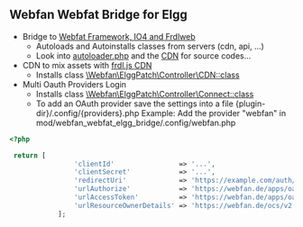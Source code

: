 Webfan Webfat Bridge for Elgg
------------------------------
* Bridge to [Webfat Framework, IO4 and Frdlweb](https://github.com/frdlweb/webfat)
  - Autoloads and Autoinstalls classes from servers (cdn, api, ...)
  - Look into [autoloader.php](autoloader.php) and the [CDN](https://webfan.de/install/) for source codes...
* CDN to mix assets with [frdl.js CDN](https://cdn.startdir.de)
  - Installs class [\Webfan\ElggPatch\Controller\CDN::class](https://webfan.de/install/?source=\Webfan\ElggPatch\Controller\CDN)
* Multi Oauth Providers Login
  - Installs class [\Webfan\ElggPatch\Controller\Connect::class](https://webfan.de/install/?source=\Webfan\ElggPatch\Controller\Connect)
  - To add an OAuth provider save the settings into a file {plugin-dir}/.config/{providers}.php 
    Example: Add the provider "webfan" in mod/webfan_webfat_elgg_bridge/.config/webfan.php 
````PHP
<?php

 return [
                'clientId'                => '...',  
                'clientSecret'            => '...',      
			    'redirectUri'             => 'https://example.com/auth/login/webfan/connect/', 
			    'urlAuthorize'            => 'https://webfan.de/apps/oauth2/authorize',   
			    'urlAccessToken'          => 'https://webfan.de/apps/oauth2/api/v1/token',    
			    'urlResourceOwnerDetails' => 'https://webfan.de/ocs/v2.php/cloud/user?format=json'	
		    ];    
````
 
